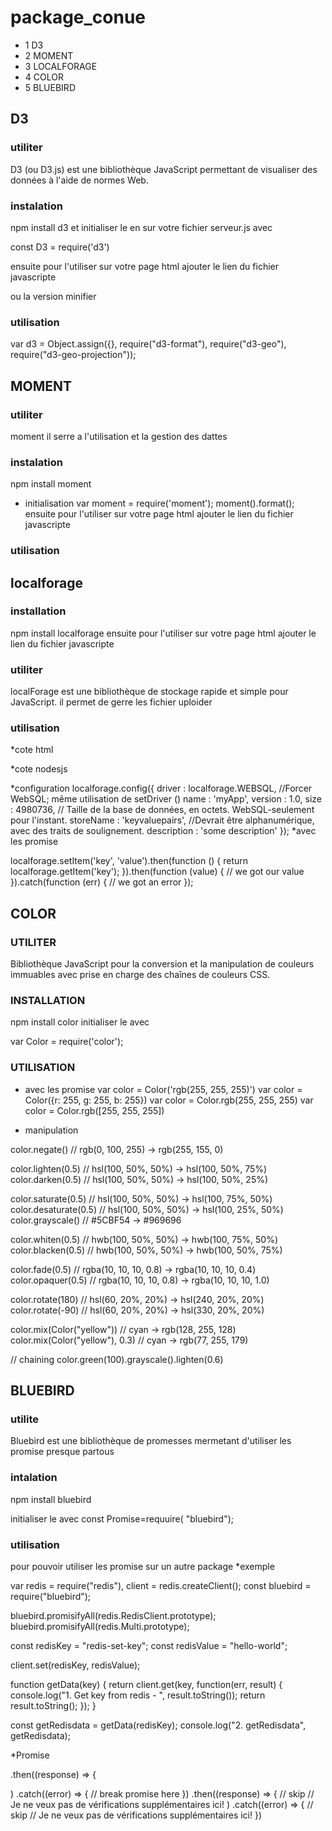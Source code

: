 # package_conue


* 1 D3
* 2 MOMENT
* 3 LOCALFORAGE
* 4 COLOR
* 5 BLUEBIRD 

## D3
### utiliter

D3 (ou D3.js) est une bibliothèque JavaScript permettant de visualiser des données à l'aide de normes Web. 

### instalation

npm install d3
et initialiser le en sur votre fichier serveur.js avec 

const D3 = require('d3')

ensuite pour l'utiliser sur votre page html ajouter le lien du fichier javascripte
<script src="https://d3js.org/d3.v5.js"></script>
ou la version minifier
<script src="https://d3js.org/d3-selection.v1.js"></script>

### utilisation

var d3 = Object.assign({}, require("d3-format"), require("d3-geo"), require("d3-geo-projection"));

## MOMENT

###  utiliter

moment il serre a l'utilisation et  la gestion des dattes

### instalation

npm install moment
* initialisation 
var moment = require('moment');
moment().format();
ensuite pour l'utiliser sur votre page html ajouter le lien du fichier javascripte
<script src="moment.js"></script>

### utilisation

<script>
    moment().format("LLLL"); // 'Friday, June 24, 2016 1:42 AM'
</script>

## localforage

### installation 
 npm install localforage
 ensuite pour l'utiliser sur votre page html ajouter le lien du fichier javascripte
 <script src="localforage/dist/localforage.js"></script>
 
### utiliter

localForage est une bibliothèque de stockage rapide et simple pour JavaScript.
il permet de gerre les fichier uploider
### utilisation
*cote html
 <script>localforage.getItem('something', myCallback);</script>
 
 *cote nodesjs
 
 *configuration
 localforage.config({
    driver      : localforage.WEBSQL, //Forcer WebSQL; même utilisation de setDriver ()
    name        : 'myApp',
    version     : 1.0,
    size        : 4980736, // Taille de la base de données, en octets. WebSQL-seulement pour l'instant.
    storeName   : 'keyvaluepairs', //Devrait être alphanumérique, avec des traits de soulignement.
    description : 'some description'
});
*avec les promise

localforage.setItem('key', 'value').then(function () {
  return localforage.getItem('key');
}).then(function (value) {
  // we got our value
}).catch(function (err) {
  // we got an error
});

## COLOR

### UTILITER

Bibliothèque JavaScript pour la conversion et la manipulation de couleurs immuables avec prise en charge des chaînes de couleurs CSS.

### INSTALLATION

npm install color
initialiser le avec  

var Color = require('color');

### UTILISATION

*   avec les promise
var color = Color('rgb(255, 255, 255)')
var color = Color({r: 255, g: 255, b: 255})
var color = Color.rgb(255, 255, 255)
var color = Color.rgb([255, 255, 255])

* manipulation

color.negate()         // rgb(0, 100, 255) -> rgb(255, 155, 0)

color.lighten(0.5)     // hsl(100, 50%, 50%) -> hsl(100, 50%, 75%)
color.darken(0.5)      // hsl(100, 50%, 50%) -> hsl(100, 50%, 25%)

color.saturate(0.5)    // hsl(100, 50%, 50%) -> hsl(100, 75%, 50%)
color.desaturate(0.5)  // hsl(100, 50%, 50%) -> hsl(100, 25%, 50%)
color.grayscale()      // #5CBF54 -> #969696

color.whiten(0.5)      // hwb(100, 50%, 50%) -> hwb(100, 75%, 50%)
color.blacken(0.5)     // hwb(100, 50%, 50%) -> hwb(100, 50%, 75%)

color.fade(0.5)     // rgba(10, 10, 10, 0.8) -> rgba(10, 10, 10, 0.4)
color.opaquer(0.5)     // rgba(10, 10, 10, 0.8) -> rgba(10, 10, 10, 1.0)

color.rotate(180)      // hsl(60, 20%, 20%) -> hsl(240, 20%, 20%)
color.rotate(-90)      // hsl(60, 20%, 20%) -> hsl(330, 20%, 20%)

color.mix(Color("yellow"))        // cyan -> rgb(128, 255, 128)
color.mix(Color("yellow"), 0.3)   // cyan -> rgb(77, 255, 179)

// chaining
color.green(100).grayscale().lighten(0.6)

## BLUEBIRD

### utilite
Bluebird est une bibliothèque de promesses mermetant d'utiliser les promise presque partous

### intalation
npm install bluebird

initialiser le avec 
const Promise=requuire( "bluebird");

### utilisation

pour pouvoir utiliser les promise sur un autre package  *exemple

var redis = require("redis"),
    client = redis.createClient();
const bluebird = require("bluebird");

bluebird.promisifyAll(redis.RedisClient.prototype);
bluebird.promisifyAll(redis.Multi.prototype);

const redisKey = "redis-set-key";
const redisValue = "hello-world";

client.set(redisKey, redisValue);

function getData(key) {
    return client.get(key, function(err, result) {
        console.log("1. Get key from redis - ", result.toString());
        return result.toString();
    });
}

const getRedisdata = getData(redisKey);
console.log("2. getRedisdata", getRedisdata);

*Promise

.then((response) => {

)
.catch((error) => {
  // break promise here
})
.then((response) => {
 // skip
 // Je ne veux pas de vérifications supplémentaires ici!
)
.catch((error) => {
  // skip
  // Je ne veux pas de vérifications supplémentaires ici!
})
